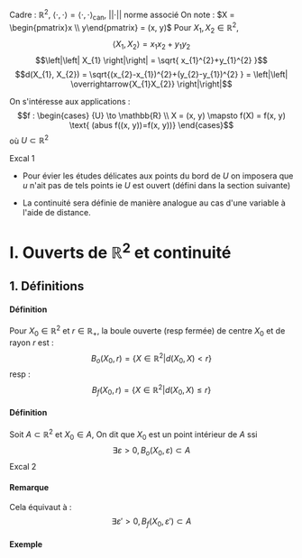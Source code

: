 Cadre : $\mathbb{R}^{2}$, $\left< \cdot, \cdot \right> = \left< \cdot, \cdot \right>_{\text{can}}$, $\left|\left| \cdot \right|\right|$ norme associé
On note : $X = \begin{pmatrix}x \\ y\end{pmatrix} = (x, y)$
Pour $X_{1}, X_{2} \in \mathbb{R}^{2}$,
$$\left< X_{1}, X_{2} \right> =x_{1}x_{2}+y_{1}y_{2}$$
$$\left|\left| X_{1} \right|\right| = \sqrt{ x_{1}^{2}+y_{1}^{2} }$$
$$d(X_{1}, X_{2}) = \sqrt{(x_{2}-x_{1})^{2}+(y_{2}-y_{1})^{2} } = \left|\left| \overrightarrow{X_{1}X_{2}} \right|\right|$$

On s'intéresse aux applications :
$$f : \begin{cases}
{U} \to \mathbb{R} \\
X = (x, y) \mapsto f(X) = f(x, y) \text{ (abus f((x, y))=f(x, y))}
\end{cases}$$
où $U \subset \mathbb{R}^{2}$

Excal 1

- Pour évier les études délicates aux points du bord de $U$ on imposera que $u$ n'ait pas de tels points ie $U$ est ouvert
(défini dans la section suivante)

- La continuité sera définie de manière analogue au cas d'une variable à l'aide de distance. 

# I. Ouverts de $\mathbb{R}^{2}$ et continuité
## 1. Définitions
#### Définition
Pour $X_{0} \in \mathbb{R}^{2}$ et $r \in \mathbb{R}_{+}$, 
la boule ouverte (resp fermée) de centre $X_{0}$ et de rayon $r$ est :
$$
B_{o}(X_{0}, r) = \{ X \in \mathbb{R}^{2} | d(X_{0}, X) < r \}
$$
resp :
$$B_{f}(X_{0}, r) = \{ X \in \mathbb{R}^{2} | d(X_{0}, X) \leq r \}$$

#### Définition
Soit $A \subset \mathbb{R}^{2}$ et $X_{0} \in A$, 
On dit que $X_{0}$ est un point intérieur de $A$ ssi 
$$
\exists \varepsilon >0, B_{o}(X_{0}, \varepsilon) \subset A
$$
Excal 2

#### Remarque
Cela équivaut à : 
$$
\exists \varepsilon' >0, B_{f}(X_{0}, \varepsilon') \subset A
$$

#### Exemple
